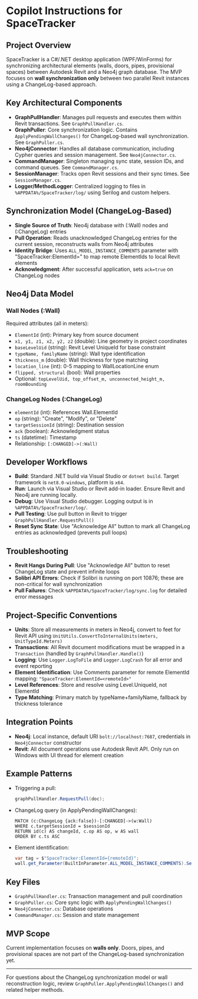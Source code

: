 # Copilot Instructions for SpaceTracker

## Project Overview
SpaceTracker is a C#/.NET desktop application (WPF/WinForms) for synchronizing architectural elements (walls, doors, pipes, provisional spaces) between Autodesk Revit and a Neo4j graph database. The MVP focuses on **wall synchronization only** between two parallel Revit instances using a ChangeLog-based approach.

## Key Architectural Components
- **GraphPullHandler**: Manages pull requests and executes them within Revit transactions. See `GraphPullHandler.cs`.
- **GraphPuller**: Core synchronization logic. Contains `ApplyPendingWallChanges()` for ChangeLog-based wall synchronization. See `GraphPuller.cs`.
- **Neo4jConnector**: Handles all database communication, including Cypher queries and session management. See `Neo4jConnector.cs`.
- **CommandManager**: Singleton managing sync state, session IDs, and command queues. See `CommandManager.cs`.
- **SessionManager**: Tracks open Revit sessions and their sync times. See `SessionManager.cs`.
- **Logger/MethodLogger**: Centralized logging to files in `%APPDATA%/SpaceTracker/log/` using Serilog and custom helpers.

## Synchronization Model (ChangeLog-Based)
- **Single Source of Truth**: Neo4j database with (:Wall) nodes and (:ChangeLog) entries
- **Pull Operation**: Reads unacknowledged ChangeLog entries for the current session, reconstructs walls from Neo4j attributes
- **Identity Bridge**: Uses `ALL_MODEL_INSTANCE_COMMENTS` parameter with "SpaceTracker:ElementId=<remoteId>" to map remote ElementIds to local Revit elements
- **Acknowledgment**: After successful application, sets `ack=true` on ChangeLog nodes

## Neo4j Data Model
### Wall Nodes (:Wall)
Required attributes (all in meters):
- `ElementId` (int): Primary key from source document
- `x1, y1, z1, x2, y2, z2` (double): Line geometry in project coordinates
- `baseLevelUid` (string): Revit Level UniqueId for base constraint
- `typeName, familyName` (string): Wall type identification
- `thickness_m` (double): Wall thickness for type matching
- `location_line` (int): 0-5 mapping to WallLocationLine enum
- `flipped, structural` (bool): Wall properties
- Optional: `topLevelUid, top_offset_m, unconnected_height_m, roomBounding`

### ChangeLog Nodes (:ChangeLog)
- `elementId` (int): References Wall.ElementId
- `op` (string): "Create", "Modify", or "Delete"
- `targetSessionId` (string): Destination session
- `ack` (boolean): Acknowledgment status
- `ts` (datetime): Timestamp
- Relationship: `[:CHANGED]->(:Wall)`

## Developer Workflows
- **Build**: Standard .NET build via Visual Studio or `dotnet build`. Target framework is `net8.0-windows`, platform is `x64`.
- **Run**: Launch via Visual Studio or Revit add-in loader. Ensure Revit and Neo4j are running locally.
- **Debug**: Use Visual Studio debugger. Logging output is in `%APPDATA%/SpaceTracker/log/`.
- **Pull Testing**: Use pull button in Revit to trigger `GraphPullHandler.RequestPull()`
- **Reset Sync State**: Use "Acknowledge All" button to mark all ChangeLog entries as acknowledged (prevents pull loops)

## Troubleshooting
- **Revit Hangs During Pull**: Use "Acknowledge All" button to reset ChangeLog state and prevent infinite loops
- **Solibri API Errors**: Check if Solibri is running on port 10876; these are non-critical for wall synchronization
- **Pull Failures**: Check `%APPDATA%/SpaceTracker/log/sync.log` for detailed error messages

## Project-Specific Conventions
- **Units**: Store all measurements in meters in Neo4j, convert to feet for Revit API using `UnitUtils.ConvertToInternalUnits(meters, UnitTypeId.Meters)`
- **Transactions**: All Revit document modifications must be wrapped in a `Transaction` (handled by `GraphPullHandler.Handle()`)
- **Logging**: Use `Logger.LogToFile` and `Logger.LogCrash` for all error and event reporting
- **Element Identification**: Use Comments parameter for remote ElementId mapping: `"SpaceTracker:ElementId=<remoteId>"`
- **Level References**: Store and resolve using Level.UniqueId, not ElementId
- **Type Matching**: Primary match by typeName+familyName, fallback by thickness tolerance

## Integration Points
- **Neo4j**: Local instance, default URI `bolt://localhost:7687`, credentials in `Neo4jConnector` constructor
- **Revit**: All document operations use Autodesk Revit API. Only run on Windows with UI thread for element creation

## Example Patterns
- Triggering a pull:
  ```csharp
  graphPullHandler.RequestPull(doc);
  ```
- ChangeLog query (in ApplyPendingWallChanges):
  ```cypher
  MATCH (c:ChangeLog {ack:false})-[:CHANGED]->(w:Wall)
  WHERE c.targetSessionId = $sessionId
  RETURN id(c) AS changeId, c.op AS op, w AS wall
  ORDER BY c.ts ASC
  ```
- Element identification:
  ```csharp
  var tag = $"SpaceTracker:ElementId={remoteId}";
  wall.get_Parameter(BuiltInParameter.ALL_MODEL_INSTANCE_COMMENTS).Set(tag);
  ```

## Key Files
- `GraphPullHandler.cs`: Transaction management and pull coordination
- `GraphPuller.cs`: Core sync logic with `ApplyPendingWallChanges()`
- `Neo4jConnector.cs`: Database operations
- `CommandManager.cs`: Session and state management

## MVP Scope
Current implementation focuses on **walls only**. Doors, pipes, and provisional spaces are not part of the ChangeLog-based synchronization yet.

---
For questions about the ChangeLog synchronization model or wall reconstruction logic, review `GraphPuller.ApplyPendingWallChanges()` and related helper methods.
